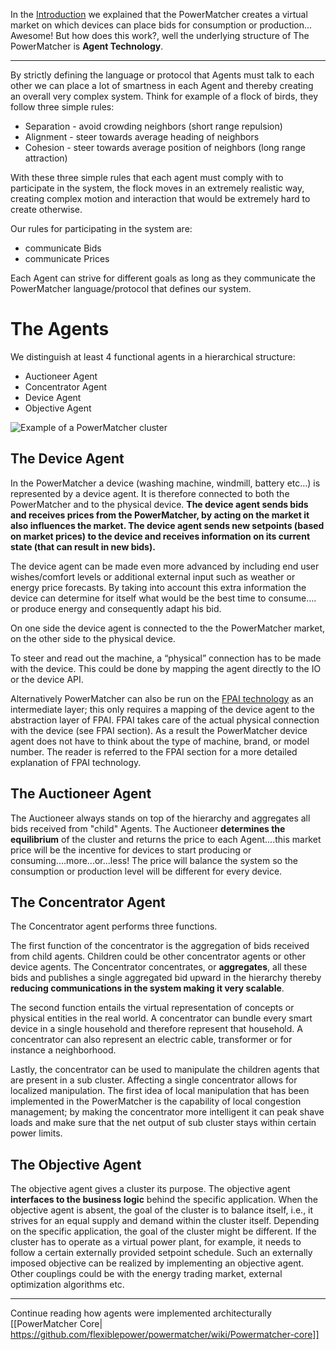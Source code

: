 In the [Introduction](Readme.md) we explained that the PowerMatcher creates a virtual market on which devices can place bids for consumption or production... Awesome! But how does this work?, well the underlying structure of The PowerMatcher is **Agent Technology**.

-------------------------------
By strictly defining the language or protocol that Agents must talk to each other we can place a lot of smartness in each Agent and thereby creating an overall very complex system. Think for example of a flock of birds, they follow three simple rules:

* Separation - avoid crowding neighbors (short range repulsion)
* Alignment - steer towards average heading of neighbors
* Cohesion - steer towards average position of neighbors (long range attraction)

With these three simple rules that each agent must comply with to participate in the system, the flock moves in an extremely realistic way, creating complex motion and interaction that would be extremely hard to create otherwise.

Our rules for participating in the system are:

* communicate Bids
* communicate Prices

Each Agent can strive for different goals as long as they communicate the PowerMatcher language/protocol that defines our system.

# The Agents

We distinguish at least 4 functional agents in a hierarchical structure:

* Auctioneer Agent
* Concentrator Agent
* Device Agent
* Objective Agent

![Example of a PowerMatcher cluster](powermatcher.png)

## The Device Agent

In the PowerMatcher a device (washing machine, windmill, battery etc...) is represented by a device agent. It is therefore connected to both the PowerMatcher and to the physical device. **The device agent sends bids and receives prices from the PowerMatcher, by acting on the market it also influences the market. The device agent sends new setpoints (based on market prices) to the device and receives information on its current state (that can result in new bids).**

The device agent can be made even more advanced by including end user wishes/comfort levels or additional external input such as weather or energy price forecasts. By taking into account this extra information the device can determine for itself what would be the best time to consume…. or produce energy and consequently adapt his bid.

On one side the device agent is connected to the the PowerMatcher market, on the other side to the physical device.

To steer and read out the machine, a “physical” connection has to be made with the device. This could be done by mapping the agent directly to the IO or the device API. 

Alternatively PowerMatcher can also be run on the [FPAI technology](http://fpai-ci.sensorlab.tno.nl/builds/fpai-documentation/v14.10/html/) as an intermediate layer; this only requires a mapping of the device agent to the abstraction layer of FPAI. FPAI takes care of the actual physical connection with the device (see FPAI section). As a result the PowerMatcher device agent does not have to think about the type of machine, brand, or model number. The reader is referred to the FPAI section for a more detailed explanation of FPAI technology.

## The Auctioneer Agent

The Auctioneer always stands on top of the hierarchy and aggregates all bids received from "child" Agents. The Auctioneer **determines the equilibrium** of the cluster and returns the price to each Agent....this market price will be the incentive for devices to start producing or consuming....more...or...less! The price will balance the system so the consumption or production level will be different for every device.

## The Concentrator Agent

The Concentrator agent performs three functions. 

The first function of the concentrator is the aggregation of bids received from child agents. Children could be other concentrator agents or other device agents. The Concentrator concentrates, or **aggregates**, all these bids and publishes a single aggregated bid upward in the hierarchy thereby **reducing communications in the system making it very scalable**.

The second function entails the virtual representation of concepts or physical entities in the real world. A concentrator can bundle every smart device in a single household and therefore represent that household. A concentrator can also represent an electric cable, transformer or for instance a neighborhood. 

Lastly, the concentrator can be used to manipulate the children agents that are present in a sub cluster. Affecting a single concentrator allows for localized manipulation. The first idea of local manipulation that has been implemented in the PowerMatcher is the capability of local congestion management; by making the concentrator more intelligent it can peak shave loads and make sure that the net output of sub cluster stays within certain power limits.

## The Objective Agent

The objective agent gives a cluster its purpose. The objective agent **interfaces to the business logic** behind the specific application.  When the objective agent is absent, the goal of the cluster is to balance itself, i.e., it strives for an equal supply and demand within the cluster itself. Depending on the specific application, the goal of the cluster might be different. If the cluster has to operate as a virtual power plant, for example, it needs to follow a certain externally provided setpoint schedule. Such an externally imposed objective can be realized by implementing an objective agent. Other couplings could be with the energy trading market, external optimization algorithms etc.

-----------------------------------------------
Continue reading how agents were implemented architecturally [[PowerMatcher Core| https://github.com/flexiblepower/powermatcher/wiki/Powermatcher-core]]